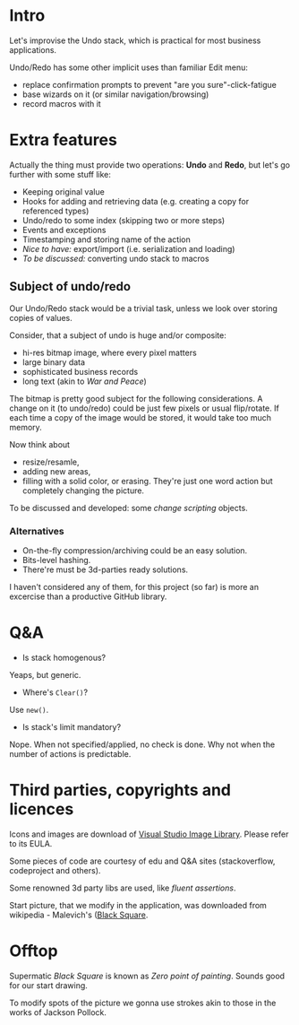 # Intro
Let's improvise the Undo stack, which is practical for most business applications.

Undo/Redo has some other implicit uses than familiar Edit menu:
+ replace confirmation prompts to prevent "are you sure"-click-fatigue
+ base wizards on it (or similar navigation/browsing)
+ record macros with it

# Extra features
Actually the thing must provide two operations: **Undo** and **Redo**, but let's go further with some stuff like: 

+ Keeping original value
+ Hooks for adding and retrieving data (e.g. creating a copy for referenced types)
+ Undo/redo to some index (skipping two or more steps)
+ Events and exceptions
+ Timestamping and storing name of the action
+ *Nice to have:* export/import (i.e. serialization and loading)
+ *To be discussed:* converting undo stack to macros

## Subject of undo/redo
Our Undo/Redo stack would be a trivial task, unless we look over storing copies of values.

Consider, that a subject of undo is huge and/or composite:
+ hi-res bitmap image, where every pixel matters
+ large binary data 
+ sophisticated business records
+ long text (akin to *War and Peace*)

The bitmap is pretty good subject for the following considerations. 
A change on it (to undo/redo) could be just few pixels or usual flip/rotate. If each time a copy of the image would be stored, it would take too much memory.

Now think about 
+ resize/resamle,
+ adding new areas, 
+ filling with a solid color, or erasing.
They're just one word action but completely changing the picture. 

To be discussed and developed: some *change scripting* objects.

### Alternatives
+ On-the-fly compression/archiving could be an easy solution.
+ Bits-level hashing.
+ There're must be 3d-parties ready solutions.

I haven't considered any of them, for this project (so far) is more an excercise than a productive GitHub library.

# Q&A
+ Is stack homogenous?

Yeaps, but generic.
+ Where's `Clear()`? 

Use `new()`.
+ Is stack's limit mandatory?

Nope. When not specified/applied, no check is done. Why not when the number of actions is predictable.

# Third parties, copyrights and licences
Icons and images are download of [Visual Studio Image Library](https://www.microsoft.com/en-us/download/details.aspx?id=35825). Please refer to its EULA.

Some pieces of code are courtesy of edu and Q&A sites (stackoverflow, codeproject and others).

Some renowned 3d party libs are used, like *fluent assertions*.

Start picture, that we modify in the application, was downloaded from wikipedia - Malevich's ([Black Square](https://en.wikipedia.org/wiki/Black_Square_(painting)). 


# Offtop
Supermatic *Black Square* is known as *Zero point of painting*. Sounds good for our start drawing.

To modify spots of the picture we gonna use strokes akin to those in the works of Jackson Pollock.

